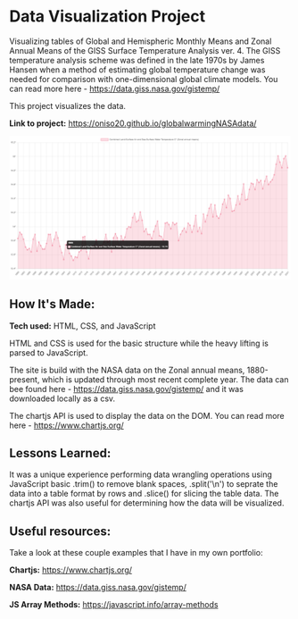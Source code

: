 # Data Visualization Project

Visualizing tables of Global and Hemispheric Monthly Means and Zonal Annual Means of the GISS Surface Temperature Analysis ver. 4. The GISS temperature analysis scheme was defined in the late 1970s by James Hansen when a method of estimating global temperature change was needed for comparison with one-dimensional global climate models. You can read more here - https://data.giss.nasa.gov/gistemp/

This project visualizes the data.

**Link to project:** https://oniso20.github.io/globalwarmingNASAdata/

![alt tag](nasadata.png?raw=true 'Zonal annual means 1880 to Date')

## How It's Made:

**Tech used:** HTML, CSS, and JavaScript

HTML and CSS is used for the basic structure while the heavy lifting is parsed to JavaScript.

The site is build with the NASA data on the Zonal annual means, 1880-present, which is updated through most recent complete year. The data can bee found here - https://data.giss.nasa.gov/gistemp/ and it was downloaded locally as a csv.

The chartjs API is used to display the data on the DOM. You can read more here - https://www.chartjs.org/

## Lessons Learned:

It was a unique experience performing data wrangling operations using JavaScript basic .trim() to remove blank spaces, .split('\n') to seprate the data into a table format by rows and .slice() for slicing the table data. The chartjs API was also useful for determining how the data will be visualized.

## Useful resources:

Take a look at these couple examples that I have in my own portfolio:

**Chartjs:** https://www.chartjs.org/

**NASA Data:** https://data.giss.nasa.gov/gistemp/

**JS Array Methods:** https://javascript.info/array-methods
